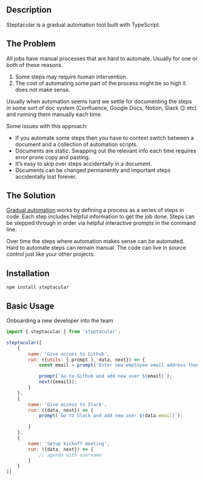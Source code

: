 ## Description
Steptacular is a gradual automation tool built with TypeScript.


## The Problem
All jobs have manual processes that are hard to automate. Usually for one or both of these reasons.

1. Some steps may require human intervention.
2. The cost of automating some part of the process might be so high it does not make sense.

Usually when automation seems hard we settle for documenting the steps in some sort of doc system (Confluence, Google Docs, Notion, Slack 😉 etc) and running them manually each time.

Some issues with this approach:

- If you automate some steps then you have to context switch between a document and a collection of automation scripts.
- Documents are static. Swapping out the relevant info each time requires error prone copy and pasting.
- It’s easy to skip over steps accidentally in a document.
- Documents can be changed permanently and important steps accidentally lost forever.

## The Solution
[Gradual automation](https://blog.danslimmon.com/2019/07/15/do-nothing-scripting-the-key-to-gradual-automation/) works by defining a process as a series of steps in code. Each step includes helpful information to get the job done. Steps can be stepped through in order via helpful interactive prompts in the command line.

Over time the steps where automation makes sense can be automated. Hard to automate steps can remain manual. The code can live in source control just like your other projects.


## Installation
```
npm install steptacular
```

## Basic Usage
Onboarding a new developer into the team
``` javascript
import { steptacular } from 'steptacular';

steptacular([
    {
        name: 'Give access to Github',
        run: ({utils: { prompt }, data, next}) => {
            const email = prompt('Enter new employee email address then hit enter: ');

            prompt(`Go to Github and add new user ${email}`);
            next({email});
        }
    },
    {
        name: 'Give access to Slack',
        run: ({data, next}) => {
            prompt(`Go to Slack and add new user ${data.email}`);

        }
    },
    {
        name: 'Setup kickoff meeting',
        run: ({data, next}) => {
            // agenda with username
        }
    }
])
```

